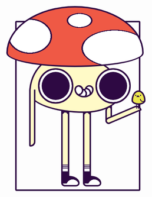 <div class="scene">
  <div class="mushroom">
    <div class="mushroom__arm-r">
      <div class="bird"></div>
    </div>
    <div class="mushroom__arm-l"></div>
    <div class="mushroom__leg"></div>
    <div class="mushroom__leg mushroom__leg-right"></div>
    <div class="mushroom__hat"></div>
  </div>
</div>

<style>
  .demo {
    background: #fff;
  }

  .scene, .scene *, .scene *::before, .scene *::after {
    content: '';
    position: absolute;
    box-sizing: border-box;
  }

  .scene {
    --red: #ef5945;
    --blue: #51bdc4;
    --skin: #fffac7;
    --yellow: #ece74f;
    --green: #819e49;
    --black: #2e0943;

    top: 50%; left: 50%;
    width: 340px; height: 460px;
    /* background picture */
    background: 
      linear-gradient(var(--black)) 250px 400px / 32px 4px, 
      linear-gradient(var(--black)) 110px 440px / 145px 4px, 
      linear-gradient(var(--black)) 0 423px / 30px 4px, 
      linear-gradient(0deg, var(--green) 80px, var(--black) 0 84px, var(--blue) 0);
    background-repeat: no-repeat;
    border-radius: 4px;
    border: 4px solid var(--black);
    translate: -50% -50%;
  }
  /* body */
  .mushroom {
    top: 85px; left: 34px;
    width: 250px; height: 160px;
    background: var(--skin);
    border-radius: 40% 60% 40% 60% / 65% 65% 35% 35%;
    border: 4px solid var(--black);
  }
  /* smile */
  .mushroom::before {
    top: 81px; left: 119px;
    width: 52px; height: 33px;
    background: 
      radial-gradient(farthest-side at 0% 50%, transparent calc(100% - 4px), var(--black) 0 100%, transparent 0) 6px 0px / 14px 28px, 
      radial-gradient(farthest-side at 0% 50%, transparent calc(100% - 4px), var(--black) 0 100%, transparent 0) 16px 9px / 14px 28px, 
      radial-gradient(farthest-side at 0% 50%, transparent calc(100% - 4px), var(--black) 0 100%, transparent 0) 27px 7px / 14px 28px, 
      radial-gradient(farthest-side at 50% 0%, var(--skin) calc(100% - 4px), var(--black) 0 100%, white 0) 15px 7px / 14px 7px, 
      radial-gradient(farthest-side at 50% 100%, white calc(100% - 4px), var(--black) 0 100%, var(--skin) 0) -4px 0px / 24px 12px, 
      radial-gradient(farthest-side at 50% 100%, white calc(100% - 4px), var(--black) 0 100%, var(--skin) 0) 24px 0px / 24px 12px, 
      linear-gradient(transparent 12px, white 0);
    background-repeat: no-repeat;
    border-radius: 12px 12px 50% 50% / 12px 12px 65% 65%;
    border: 4px solid var(--black);
    border-top: 0;
  }
  /* eye */
  .mushroom::after {
    top: 35px; left: 20px;
    width: 96px; height: 96px;
    background: var(--black);
    border-radius: 50%;
    border: 4px solid var(--black);
    box-shadow: inset 0 0 0 6px white;
    -webkit-box-reflect: right 60px;
  }
  .mushroom__arm-r {
    top: 137px; left: 203px;
    width: 18px; height: 49px;
    /* shadow */
    background: radial-gradient(circle farthest-side at 50% 100%, transparent 100%, var(--black) 0) 0 0 / 100% 5px no-repeat, var(--skin);
    border-radius: 15px 0 10px 10px;
    border: 4px solid var(--black);
  }
  .mushroom__arm-r::before {
    top: calc(100% - 14px); left: -4px;
    width: 18px; height: 103px;
    /* shadow */
    background: radial-gradient(circle farthest-side at 50% 100%, transparent 100%, var(--black) 0) 0 0 / 100% 5px no-repeat, var(--skin);
    border-radius: 10px 10px 16px 2px;
    border: 4px solid var(--black);
    transform-origin: 9px 9px;
    rotate: -113deg;
  }
  .mushroom__arm-l {
    top: 93px; left: -4px;
    width: 17px; height: 154px;
    background: var(--skin);
    border-radius: 0 0 13px 4px;
    border: 4px solid var(--black);
    border-top: 0;
  }
  .mushroom__leg {
    top: 151px; left: 83px;
    width: 22px; height: 204px;
    background: 
      radial-gradient(circle farthest-side at 50% 100%, transparent 100%, var(--black) 0) 0 0 / 100% 7px no-repeat, 
      linear-gradient(0deg, var(--black) 37px, white 0 45px, var(--black) 0 47px, white 0 49px, var(--black) 0 51px, white 0 53px, var(--black) 0 55px, transparent 0), var(--skin);
    border: 4px solid var(--black);
    border-radius: 0 0px 0 10px;
  }
  .mushroom__leg::before {
    bottom: -4px; left: -4px;
    width: 50px; height: 29px;
    background: 
      radial-gradient(farthest-side, white 100%, transparent 0) 10px 6px / 34px 34px no-repeat, 
      linear-gradient(var(--black) 17px, white 0);
    border-radius: 0 30px 10px 10px / 0 20px 9px 10px;
    border: 4px solid var(--black);
  }
  .mushroom__leg-right {
    left: 142px; top: 152px;
    height: 203px;
  }
  .mushroom__hat {
    top: -133px; left: -66px;
    width: 373px; height: 165px;
    background: 
      radial-gradient(farthest-side, white calc(100% - 4px), var(--black) calc(100% - 4px) 100%, transparent 0) 0px 30px / 120px 95px, 
      radial-gradient(farthest-side, white calc(100% - 4px), var(--black) calc(100% - 4px) 100%, transparent 0) 160px 15px / 70px 40px, 
      radial-gradient(farthest-side, white calc(100% - 4px), var(--black) calc(100% - 4px) 100%, transparent 0) 200px 60px / 180px 100px, 
      var(--red);
    background-repeat: no-repeat;
    border-radius: 50% / 77% 77% 23% 23%;
    border: 4px solid var(--black);
  }
  .bird {
    top: -46px; left: 67px;
    width: 38px; height: 39px;
    background: 
      conic-gradient(from 134deg, var(--black) 90deg, transparent 0) 3px 4px / 20px 10px, 
      radial-gradient(farthest-side at 50% 0%, transparent calc(100% - 2px), var(--black) 0 100%, transparent) 19px 19px / 16px 8px, 
      radial-gradient(farthest-side, var(--black) 100%, transparent) 19px 8px / 3px 3px, 
      radial-gradient(farthest-side, var(--black) 100%, transparent) 6px 8px / 3px 3px, var(--yellow);
    background-repeat: no-repeat;
    border-radius: 50% / 70% 70% 30% 30%;
    border: 4px solid var(--black);
  }
  .bird::before {
    top: 33px; left: 9px;
    width: 2px; height: 13px;
    background: var(--black);
    border-radius: 1px;
    box-shadow: 5px 0 var(--black);
  }
</style>